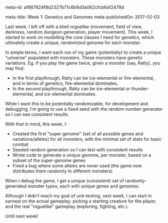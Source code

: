 meta-id: af987624f8d2327b71c6b6d3a062cfcb6af2478d

meta-title: Week 1: Genetics and Genomes
meta-publishedOn: 2017-02-03

Last week, I left off with a shell roguelike (movement, field of view, darkness, random dungeon generation, player movement). This week, I started to work on modelling the core classes I need for genetics, which ultimately create a unique, randomized genome for each monster.

In simple terms, I want each run of my game (potentially) to create a unique "universe" populated with monsters. These monsters have genetic variations. Eg. if you play the game twice, given a monster (say, Ratty), you may find:

- In the first playthrough, Ratty can be ice-elemental or fire-elemental, and in terms of genetics, fire-elemental dominates.
- In the second playthrough, Ratty can be ice-elemental or thunder-elemental, and ice-elemental dominates.

While I want this to be potentially randomizable, for development and debugging, I'm going to use a fixed seed with the random number generator so I can see consistent results.

With that in mind, this week, I:

- Created the first "super genome" (set of all possible genes and variations/alleles) for all monsters, with the minimal set of stats for basic combat
- Seeded random generation so I can test with consistent results
- Wrote code to generate a unique genome, per monster, based on a subset of the super-genome genes
- Fixed a bug where some alleles are never used (the game now distributes them randomly to different monsters)

When I debug the game, I get a unique (consistent) set of randomly-generated monster types, each with unique genes and genomes.

Although I didn't reach my goal of unit-testing, next week, I can start in earnest on the actual gameplay: picking a starting creature for the player, and the real "roguelike" gameplay (exploring, fighting, etc.).

Until next week!